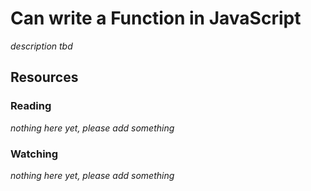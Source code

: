 # Can write a Function in JavaScript

_description tbd_

## Resources

### Reading

_nothing here yet, please add something_

### Watching

_nothing here yet, please add something_

